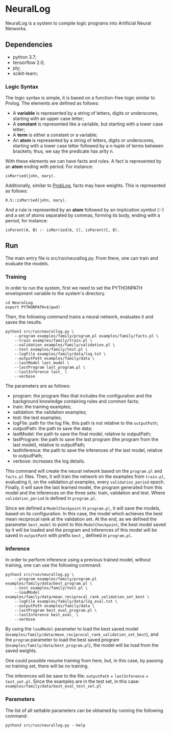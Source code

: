 # NeuralLog

NeuralLog is a system to compile logic programs into Artificial Neural Networks.

## Dependencies
- python 3.7;
- tensorflow 2.0;
- ply;
- scikit-learn;

### Logic Syntax

The logic syntax is simple, it is based on a function-free logic similar to 
Prolog. The elements are defined as follows:
- A **variable** is represented by a string of letters, digits or underscores, 
starting with an upper case letter;
- A **constant** is represented like a variable, but starting with a lower case 
letter;
- A **term** is either a constant or a variable;
- An **atom** is represented by a string of letters, digits or underscores, 
starting with a lower case letter followed by
a n-tuple of terms between brackets; thus, we say the predicate has arity n.

With these elements we can have facts and rules. A fact is represented by an
**atom** ending with period. For instance:

`isMarried(john, mary).`

Additionally, similar to [ProbLog](https://dtai.cs.kuleuven.be/problog/), 
facts may have weights. This is represented as follows:

`0.5::isMarried(john, mary).`

And a rule is represented by an **atom** followed by an implication symbol (:-)
and a set of atoms separated by commas, forming its body, ending with a
 period, for instance:

`isParent(A, B) :- isMarried(A, C), isParent(C, B).`

## Run

The main entry file is src/run/neurallog.py. From there, one can train and
evaluate the models.

### Training

In order to run the system, first we need to set the PYTHONPATH envelopment
variable to the system's directory.

```
cd NeuralLog
export PYTHONPATH=$(pwd)
```

Then, the following command trains a neural network, evaluates it and saves the
results.

```
python3 src/run/neurallog.py \ 
    --program examples/family/program.pl examples/family/facts.pl \
    --train examples/family/train.pl \
    --validation examples/family/validation.pl \
    --test examples/family/test.pl \
    --logFile examples/family/data/log.txt \
    --outputPath examples/family/data \
    --lastModel last_model \
    --lastProgram last_program.pl \
    --lastInference last_ \
    --verbose
```

The parameters are as follows:

- program: the program files that includes the configuration and the
 background
knowledge containing rules and common facts;
- train: the training examples;
- validation: the validation examples;
- test: the test examples;
- logFile: path for the log file, this path is not relative to the `outputPath`;
- outputPath: the path to save the data;
- lastModel: the path to save the final model, relative to outputPath;
- lastProgram: the path to save the last program (the program from the last
model), relative to outputPath;
- lastInference: the path to save the inferences of the last model, relative to
outputPath;
- verbose: increases the log details.

This command will create the neural network based on the `program.pl` and 
`facts.pl` files. Then, it will train the network on the examples from 
`train.pl`, evaluating it, on the validation.pl examples, every
`validation_period` epoch. Finally, it will save the last learned model, the
program generated from this model and the inferences on the three sets: train,
validation and test. Where `validation_period` is defined in `program.pl`. 

Since we defined a `ModelCheckpoint` in `program.pl`, it will save the models,
based on its configuration. In this case, the model which achieves the best
mean reciprocal rank at the validation set. At the end, as we defined the
parameter `best_model` to point to this `ModelCheckpoint`, the best model
saved by it will be loaded and the program and inferences of this model will be
saved in `outputPath` with prefix `best_`, defined in `program.pl`. 

### Inference

In order to perform inference using a previous trained model, without training,
one can use the following command:

```
python3 src/run/neurallog.py \ 
    --program examples/family/program.pl examples/family/data/best_program.pl \
    --test examples/family/test.pl \
    --loadModel examples/family/data/mean_reciprocal_rank_validation_set_best \ 
    --logFile examples/family/data/log_eval.txt \
    --outputPath examples/family/data \
    --lastProgram best_eval_program.pl \
    --lastInference best_eval_ \
    --verbose
```

By using the `loadModel` parameter to load the best saved model
(`examples/family/data/mean_reciprocal_rank_validation_set_best`), and the
`program` parameter to load the best saved program
(`examples/family/data/best_program.pl`), the model will be load from the saved
weights.

One could possible resume training from here, but, in this case, by passing no
training set, there will be no training.

The inferences will be save to the file: 
`outputPath` + `lastInference` + `test_set.pl`.
Since the examples are in the test set, in this case:
`examples/family/data/best_eval_test_set.pl`

### Parameters

The list of all settable parameters can be obtained by running the following
command:

```python3 src/run/neurallog.py --help```
